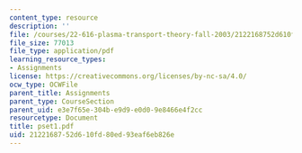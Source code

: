 ```yaml
---
content_type: resource
description: ''
file: /courses/22-616-plasma-transport-theory-fall-2003/2122168752d610fd80ed93eaf6eb826e_pset1.pdf
file_size: 77013
file_type: application/pdf
learning_resource_types:
- Assignments
license: https://creativecommons.org/licenses/by-nc-sa/4.0/
ocw_type: OCWFile
parent_title: Assignments
parent_type: CourseSection
parent_uid: e3e7f65e-304b-e9d9-e0d0-9e8466e4f2cc
resourcetype: Document
title: pset1.pdf
uid: 21221687-52d6-10fd-80ed-93eaf6eb826e
---
```

